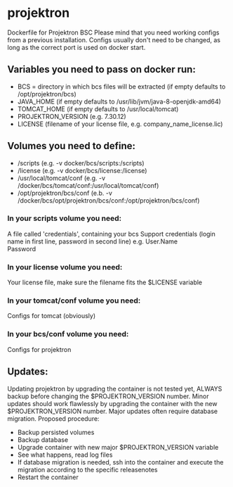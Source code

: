 # projektron
Dockerfile for Projektron BSC
Please mind that you need working configs from a previous installation. Configs usually don't need to be changed, as long as the correct port is used on docker start.

## Variables you need to pass on docker run:
- BCS = directory in which bcs files will be extracted (if empty defaults to /opt/projektron/bcs)
- JAVA_HOME (if empty defaults to /usr/lib/jvm/java-8-openjdk-amd64)
- TOMCAT_HOME (if empty defaults to /usr/local/tomcat)
- PROJEKTRON_VERSION (e.g. 7.30.12)
- LICENSE (filename of your license file, e.g. company_name_license.lic)

## Volumes you need to define:
- /scripts                  (e.g. -v docker/bcs/scripts:/scripts)
- /license                  (e.g. -v docker/bcs/license:/license)
- /usr/local/tomcat/conf    (e.g. -v /docker/bcs/tomcat/conf:/usr/local/tomcat/conf)
- /opt/projektron/bcs/conf  (e.b. -v /docker/bcs/opt/projektron/bcs/conf:/opt/projektron/bcs/conf)

### In your scripts volume you need:
A file called 'credentials', containing your bcs Support credentials (login name in first line, password in second line)
e.g.
User.Name <br/>
Password

### In your license volume you need:
Your license file, make sure the filename fits the $LICENSE variable

### In your tomcat/conf volume you need:
Configs for tomcat (obviously)

### In your bcs/conf volume you need:
Configs for projektron

## Updates:
Updating projektron by upgrading the container is not tested yet, ALWAYS backup before changing the $PROJEKTRON_VERSION number.
Minor updates should work flawlessly by upgrading the container with the new $PROJEKTRON_VERSION number.
Major updates often require database migration. Proposed procedure:
- Backup persisted volumes
- Backup database
- Upgrade container with new major $PROJEKTRON_VERSION variable
- See what happens, read log files
- If database migration is needed, ssh into the container and execute the migration according to the specific releasenotes
- Restart the container
